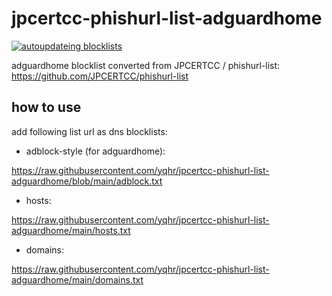 # jpcertcc-phishurl-list-adguardhome

[![autoupdateing blocklists](https://github.com/yqhr/jpcertcc-phishurl-list-adguardhome/actions/workflows/action.yml/badge.svg)](https://github.com/yqhr/jpcertcc-phishurl-list-adguardhome/actions/workflows/action.yml)

adguardhome blocklist converted from JPCERTCC / phishurl-list:
https://github.com/JPCERTCC/phishurl-list


## how to use

add following list url as dns blocklists:

- adblock-style (for adguardhome):

https://raw.githubusercontent.com/yqhr/jpcertcc-phishurl-list-adguardhome/blob/main/adblock.txt

- hosts:

https://raw.githubusercontent.com/yqhr/jpcertcc-phishurl-list-adguardhome/main/hosts.txt

- domains:

https://raw.githubusercontent.com/yqhr/jpcertcc-phishurl-list-adguardhome/main/domains.txt
